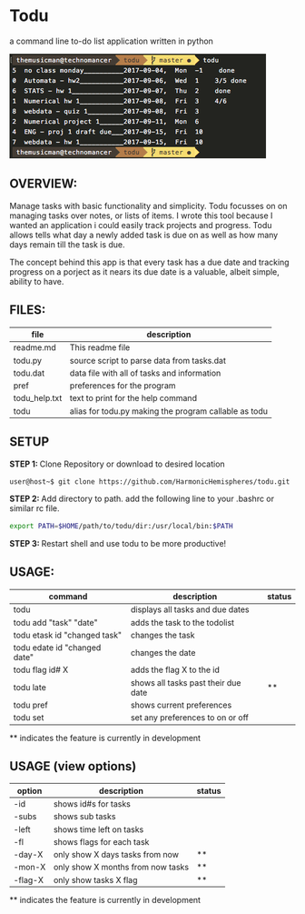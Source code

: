 # Todu
a command line to-do list application written in python

![todu demo img](demo.png)

## OVERVIEW:
Manage tasks with basic functionality and simplicity. Todu focusses on 
on managing tasks over notes, or lists of items. I wrote this tool because
I wanted an application i could easily track projects and progress. Todu  
allows tells what day a newly added task is due on as well as how many days
remain till the task is due.

The concept behind this app is that every task has a due date and tracking
progress on a porject as it nears its due date is a valuable, albeit simple, 
ability to have.

## FILES:
|file |description |
|-----|------------|
|readme.md| This readme file |
|todu.py |source script to parse data from tasks.dat |
|todu.dat |data file with all of tasks and information |
|pref |preferences for the program |
|todu_help.txt |text to print for the help command |
|todu |alias for todu.py making the program callable as todu |
           
## SETUP

<b> STEP 1: </b>
Clone Repository or download to desired location
```
user@host~$ git clone https://github.com/HarmonicHemispheres/todu.git
```

<b> STEP 2: </b>
Add directory to path. add the following line to your .bashrc or similar
rc file.
```bash
export PATH=$HOME/path/to/todu/dir:/usr/local/bin:$PATH
```

<b> STEP 3: </b>
Restart shell and use todu to be more productive!

## USAGE:

|command |description |status |
|-|-|-|
|todu |displays all tasks and due dates | |
|todu add "task" "date" |adds the task to the todolist | |
|todu etask id "changed task"|changes the task | |
|todu edate id "changed date" |changes the date | |
|todu flag id# X |adds the flag X to the id | |
|todu late |shows all tasks past their due date |** |
|todu pref |shows current preferences | |
|todu set |set any preferences to on or off | |

** indicates the feature is currently in development


## USAGE (view options)

|option |description |status |
|-|-|-|
|-id |shows id#s for tasks | |
|-subs |shows sub tasks | |
|-left |shows time left on tasks | |
|-fl |shows flags for each task | |  
|-day-X |only show X days tasks from now |** |
|-mon-X |only show X months from now tasks |** |
|-flag-X |only show tasks X flag |** |

** indicates the feature is currently in development
